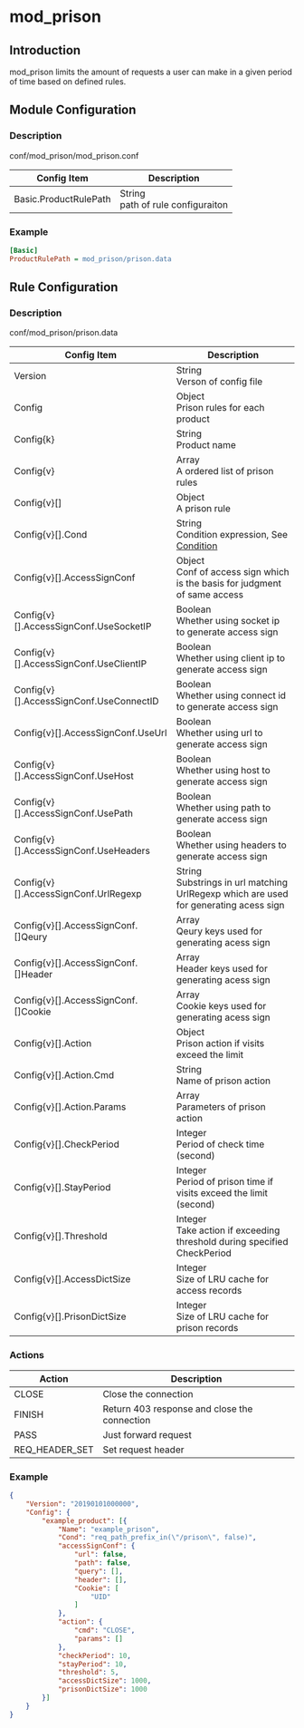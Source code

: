 # mod_prison

## Introduction 

mod_prison limits the amount of requests a user can make in a given period of time based on defined rules.

## Module Configuration

### Description
conf/mod_prison/mod_prison.conf

| Config Item | Description                             |
| ----------- | --------------------------------------- |
| Basic.ProductRulePath | String<br>path of rule configuraiton |

### Example

```ini
[Basic]
ProductRulePath = mod_prison/prison.data
```

## Rule Configuration

### Description
conf/mod_prison/prison.data

| Config Item | Description                                                  |
| ----------- | ------------------------------------------------------------ |
| Version     | String<br>Verson of config file |
| Config      | Object<br>Prison rules for each product |
| Config{k}   | String<br>Product name |
| Config{v}   | Array<br>A ordered list of prison rules |
| Config{v}[] | Object<br>A prison rule |
| Config{v}[].Cond | String<br>Condition expression, See [Condition](../../condition/condition_grammar.md) |
| Config{v}[].AccessSignConf | Object<br>Conf of access sign which is the basis for judgment of same access |
| Config{v}[].AccessSignConf.UseSocketIP | Boolean<br>Whether using socket ip to generate access sign |
| Config{v}[].AccessSignConf.UseClientIP | Boolean<br>Whether using client ip to generate access sign |
| Config{v}[].AccessSignConf.UseConnectID | Boolean<br>Whether using connect id to generate access sign |
| Config{v}[].AccessSignConf.UseUrl | Boolean<br>Whether using url to generate access sign |
| Config{v}[].AccessSignConf.UseHost | Boolean<br>Whether using host to generate access sign |
| Config{v}[].AccessSignConf.UsePath | Boolean<br>Whether using path to generate access sign |
| Config{v}[].AccessSignConf.UseHeaders | Boolean<br>Whether using headers to generate access sign |
| Config{v}[].AccessSignConf.UrlRegexp | String<br>Substrings in url matching UrlRegexp which are used for generating acess sign |
| Config{v}[].AccessSignConf.[]Qeury | Array<br>Qeury keys used for generating acess sign |
| Config{v}[].AccessSignConf.[]Header | Array<br>Header keys used for generating acess sign |
| Config{v}[].AccessSignConf.[]Cookie | Array<br>Cookie keys used for generating acess sign |
| Config{v}[].Action | Object<br>Prison action if visits exceed the limit |
| Config{v}[].Action.Cmd | String<br>Name of prison action |
| Config{v}[].Action.Params | Array<br>Parameters of prison action |
| Config{v}[].CheckPeriod | Integer<br>Period of check time (second) |
| Config{v}[].StayPeriod | Integer<br>Period of prison time if visits exceed the limit (second) |
| Config{v}[].Threshold | Integer<br>Take action if exceeding threshold during specified CheckPeriod |
| Config{v}[].AccessDictSize | Integer<br>Size of LRU cache for access records |
| Config{v}[].PrisonDictSize | Integer<br>Size of LRU cache for prison records |


### Actions
| Action         | Description                                  |
| -------------- | -------------------------------------------- |
| CLOSE          | Close the connection                         |
| FINISH         | Return 403 response and close the connection |
| PASS           | Just forward request                         |
| REQ_HEADER_SET | Set request header                           |

### Example

```json
{
	"Version": "20190101000000",
	"Config": {
		"example_product": [{
			"Name": "example_prison",
			"Cond": "req_path_prefix_in(\"/prison\", false)",
			"accessSignConf": {
				"url": false,
				"path": false,
				"query": [],
				"header": [],
				"Cookie": [
					"UID"
				]
			},
			"action": {
				"cmd": "CLOSE",
				"params": []
			},
			"checkPeriod": 10,
			"stayPeriod": 10,
			"threshold": 5,
			"accessDictSize": 1000,
			"prisonDictSize": 1000
		}]
	}
}
```

